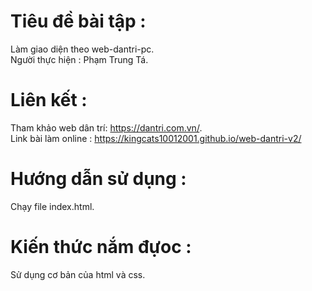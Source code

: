 # Tiêu đề bài tập :
Làm giao diện theo web-dantri-pc. <br>
Người thực hiện : Phạm Trung Tá.
# Liên kết :
Tham khảo web dân trí: https://dantri.com.vn/. <br>
Link bài làm online : https://kingcats10012001.github.io/web-dantri-v2/
# Hướng dẫn sử dụng :
Chạy file index.html.
# Kiến thức nắm đựoc :
Sử dụng cơ bản của html và css.
